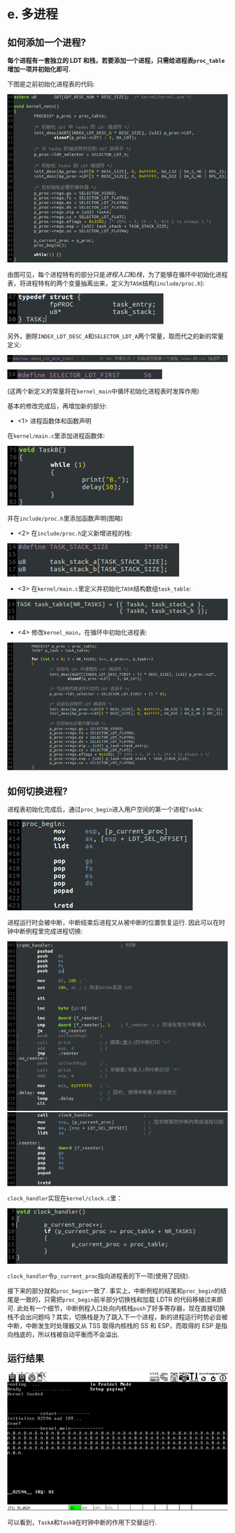 # e. 多进程

## 如何添加一个进程?
**每个进程有一套独立的 LDT 和栈，若要添加一个进程，只需给进程表`proc_table`增加一项并初始化即可.**

下图是之前初始化进程表的代码:

![kernel_main_old](screenshot/kernel_main_old.png)

由图可见，每个进程特有的部分只是*进程入口*和*栈*，为了能够在循环中初始化进程表，将进程特有的两个变量抽离出来，定义为`TASK`结构(`include/proc.h`):

![struct_TASK](screenshot/struct_TASK.png)

另外，删除`INDEX_LDT_DESC_A`和`SELECTOR_LDT_A`两个常量，取而代之的新的常量定义:

![INDEX_LDT_DESC_FIRST](screenshot/INDEX_LDT_DESC_FIRST.png)

![SELECTOR_LDT_FIRST](screenshot/SELECTOR_LDT_FIRST.png)

(这两个新定义的常量将在`kernel_main`中循环初始化进程表时发挥作用)

基本的修改完成后，再增加新的部分:

* <1> 进程函数体和函数声明

在`kernel/main.c`里添加进程函数体:

![TaskB](screenshot/TaskB.png)

并在`include/proc.h`里添加函数声明(图略)

* <2> 在`include/proc.h`定义新增进程的栈:

![task_stack](screenshot/task_stack.png)

* <3> 在`kernel/main.c`里定义并初始化`TASK`结构数组`task_table`:

![task_table](screenshot/task_table.png)

* <4> 修改`kernel_main`，在循环中初始化进程表:

![kernel_main_new](screenshot/kernel_main_new.png)

## 如何切换进程?
进程表初始化完成后，通过`proc_begin`进入用户空间的第一个进程`TaskA`:

![proc_begin](screenshot/proc_begin.png)

进程运行时会被中断，中断结束后进程又从被中断的位置恢复运行. 因此可以在时钟中断例程里完成进程切换:

![clockhandler1](screenshot/clockhandler1.png)
![clockhandler2](screenshot/clockhandler2.png)

`clock_handler`实现在`kernel/clock.c`里：

![clock_handler](screenshot/clock_handler.png)

`clock_handler`令`p_current_proc`指向进程表的下一项(使用了回绕).

接下来的部分就和`proc_begin`一致了. 事实上，中断例程的结尾和`proc_begin`的结尾是一致的，只需把`proc_begin`前半部分切换栈和加载 LDTR 的代码移植过来即可. 此处有一个细节，中断例程入口处向内核栈`push`了好多寄存器，现在直接切换栈不会出问题吗？其实，切换栈是为了跳入下一个进程，新的进程运行时势必会被中断，中断发生时处理器又从 TSS 取得内核栈的 SS 和 ESP，而取得的 ESP 是指向栈底的，所以栈被自动平衡而不会溢出.

## 运行结果
![e](screenshot/e.png)

可以看到，`TaskA`和`TaskB`在时钟中断的作用下交替运行.